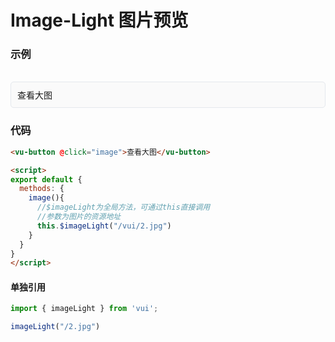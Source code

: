 # Image-Light 图片预览

### 示例

<br>
<div style="border:1px solid #e4e7ed;border-radius:5px;padding:10px;background-color:#FAFAFA;">
    <vu-button @click="image">查看大图</vu-button>
</div>

<script>
import imageLight from '../.vuepress/components/image-light/index.js'
export default {
  methods: {
    image(){
      imageLight("/vui//2.jpg")
    }
  }
}
</script>


### 代码
```html
<vu-button @click="image">查看大图</vu-button>

<script>
export default {
  methods: {
    image(){
      //$imageLight为全局方法，可通过this直接调用
      //参数为图片的资源地址
      this.$imageLight("/vui/2.jpg")
    }
  }
}
</script>
```


#### 单独引用
```js
import { imageLight } from 'vui';

imageLight("/2.jpg")
```